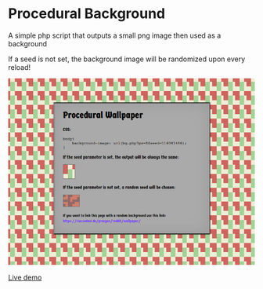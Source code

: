 # Procedural Background

A simple php script that outputs a small png image then used as a background

If a seed is not set, the background image will be randomized upon every reload!

![](https://raw.githubusercontent.com/CiaccoDavide/Procgen/master/background/img/example.png)

[Live demo](https://ciaccodavi.de/procgen/background) 
